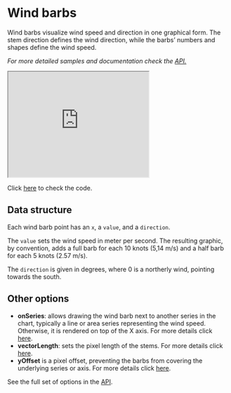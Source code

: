 Wind barbs
===

Wind barbs visualize wind speed and direction in one graphical form. The stem direction defines the wind direction, while the barbs’ numbers and shapes define the wind speed.

_For more detailed samples and documentation check the [API.](http://api.highcharts.com/highcharts/plotOptions.windbarb)_

<iframe width="320" height="240" src="https://www.highcharts.com/samples/view.php?path=highcharts/demo/windbarb-series"></iframe>

Click [here](http://jsfiddle.net/gh/get/library/pure/highcharts/highcharts/tree/master/samples/highcharts/demo/windbarb-series/) to check the code.

Data structure
--------------

Each wind barb point has an `x`, a `value`, and a `direction`.

The `value` sets the wind speed in meter per second. The resulting graphic, by convention, adds a full barb for each 10 knots (5,14 m/s) and a half barb for each 5 knots (2.57 m/s).

The `direction` is given in degrees, where 0 is a northerly wind, pointing towards the south.

Other options
-------------

*   **onSeries**: allows drawing the wind barb next to another series in the chart, typically a line or area series representing the wind speed. Otherwise, it is rendered on top of the X axis. For more details click [here](https://api.highcharts.com/highcharts/plotOptions.windbarb.onSeries).
*   **vectorLength**: sets the pixel length of the stems. For more details click [here](https://api.highcharts.com/highcharts/plotOptions.windbarb.vectorLength).
*   **yOffset** is a pixel offset, preventing the barbs from covering the underlying series or axis. For more details click [here](https://api.highcharts.com/highcharts/plotOptions.windbarb.yOffset).

See the full set of options in the [API](https://api.highcharts.com/highcharts/plotOptions.windbarb).
